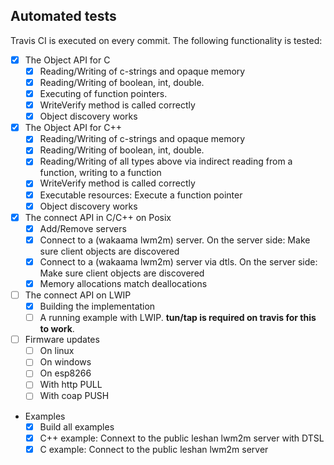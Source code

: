 ## Automated tests

Travis CI is executed on every commit. The following functionality is tested:

* [x] The Object API for C
    - [x] Reading/Writing of c-strings and opaque memory
    - [x] Reading/Writing of boolean, int, double.
    - [x] Executing of function pointers.
    - [x] WriteVerify method is called correctly
    - [x] Object discovery works
* [x] The Object API for C++
    - [x] Reading/Writing of c-strings and opaque memory
    - [x] Reading/Writing of boolean, int, double.
    - [x] Reading/Writing of all types above via indirect reading from a function, writing to a function
    - [x] WriteVerify method is called correctly
    - [x] Executable resources: Execute a function pointer
    - [x] Object discovery works
* [x] The connect API in C/C++ on Posix
     * [x] Add/Remove servers
     * [x] Connect to a (wakaama lwm2m) server. On the server side: Make sure client objects are discovered
     * [x] Connect to a (wakaama lwm2m) server via dtls. On the server side: Make sure client objects are discovered
     * [x] Memory allocations match deallocations
* [ ] The connect API on LWIP
     * [x] Building the implementation
     - [ ] A running example with LWIP. **tun/tap is required on travis for this to work**.
* [ ] Firmware updates
     * [ ] On linux
     * [ ] On windows
     * [ ] On esp8266
     * [ ] With http PULL
     * [ ] With coap PUSH
* Examples
     * [x] Build all examples
     - [x] C++ example: Connext to the public leshan lwm2m server with DTSL
     - [x] C example: Connect to the public leshan lwm2m server
